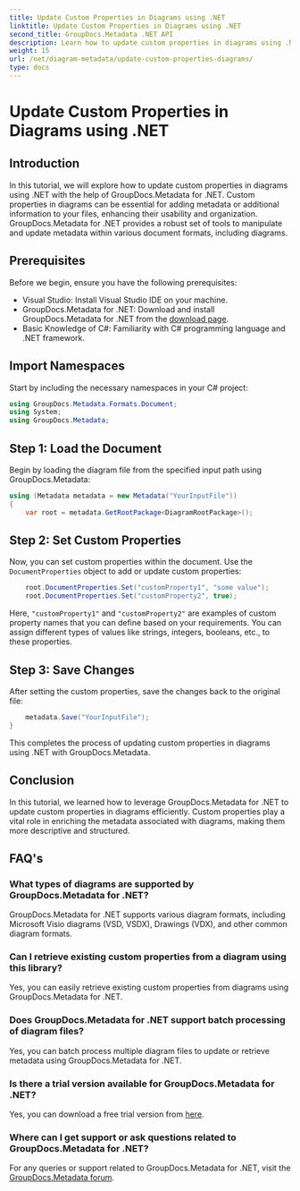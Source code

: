 ```yaml
---
title: Update Custom Properties in Diagrams using .NET
linktitle: Update Custom Properties in Diagrams using .NET
second_title: GroupDocs.Metadata .NET API
description: Learn how to update custom properties in diagrams using .NET with GroupDocs.Metadata for .NET. Enhance metadata with ease.
weight: 15
url: /net/diagram-metadata/update-custom-properties-diagrams/
type: docs
---
```

# Update Custom Properties in Diagrams using .NET

## Introduction
In this tutorial, we will explore how to update custom properties in diagrams using .NET with the help of GroupDocs.Metadata for .NET. Custom properties in diagrams can be essential for adding metadata or additional information to your files, enhancing their usability and organization. GroupDocs.Metadata for .NET provides a robust set of tools to manipulate and update metadata within various document formats, including diagrams.
## Prerequisites
Before we begin, ensure you have the following prerequisites:
- Visual Studio: Install Visual Studio IDE on your machine.
- GroupDocs.Metadata for .NET: Download and install GroupDocs.Metadata for .NET from the [download page](https://releases.groupdocs.com/metadata/net/).
- Basic Knowledge of C#: Familiarity with C# programming language and .NET framework.

## Import Namespaces
Start by including the necessary namespaces in your C# project:
```csharp
using GroupDocs.Metadata.Formats.Document;
using System;
using GroupDocs.Metadata;
```
## Step 1: Load the Document
Begin by loading the diagram file from the specified input path using GroupDocs.Metadata:
```csharp
using (Metadata metadata = new Metadata("YourInputFile"))
{
    var root = metadata.GetRootPackage<DiagramRootPackage>();
```
## Step 2: Set Custom Properties
Now, you can set custom properties within the document. Use the `DocumentProperties` object to add or update custom properties:
```csharp
    root.DocumentProperties.Set("customProperty1", "some value");
    root.DocumentProperties.Set("customProperty2", true);
```
Here, `"customProperty1"` and `"customProperty2"` are examples of custom property names that you can define based on your requirements. You can assign different types of values like strings, integers, booleans, etc., to these properties.
## Step 3: Save Changes
After setting the custom properties, save the changes back to the original file:
```csharp
    metadata.Save("YourInputFile");
}
```
This completes the process of updating custom properties in diagrams using .NET with GroupDocs.Metadata.

## Conclusion
In this tutorial, we learned how to leverage GroupDocs.Metadata for .NET to update custom properties in diagrams efficiently. Custom properties play a vital role in enriching the metadata associated with diagrams, making them more descriptive and structured.

## FAQ's
### What types of diagrams are supported by GroupDocs.Metadata for .NET?
GroupDocs.Metadata for .NET supports various diagram formats, including Microsoft Visio diagrams (VSD, VSDX), Drawings (VDX), and other common diagram formats.
### Can I retrieve existing custom properties from a diagram using this library?
Yes, you can easily retrieve existing custom properties from diagrams using GroupDocs.Metadata for .NET.
### Does GroupDocs.Metadata for .NET support batch processing of diagram files?
Yes, you can batch process multiple diagram files to update or retrieve metadata using GroupDocs.Metadata for .NET.
### Is there a trial version available for GroupDocs.Metadata for .NET?
Yes, you can download a free trial version from [here](https://releases.groupdocs.com/).
### Where can I get support or ask questions related to GroupDocs.Metadata for .NET?
For any queries or support related to GroupDocs.Metadata for .NET, visit the [GroupDocs.Metadata forum](https://forum.groupdocs.com/c/metadata/14).

